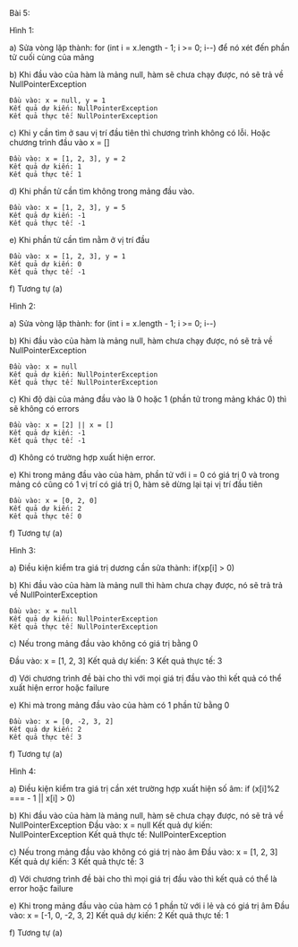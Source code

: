 Bài 5:

Hình 1:

a) Sửa vòng lặp thành: for (int i = x.length - 1; i >= 0; i--) để nó xét đến phần tử cuối cùng của mảng

b) Khi đầu vào của hàm là mảng null, hàm sẽ chưa chạy được, nó sẽ trả về NullPointerException

    Đầu vào: x = null, y = 1
    Kết quả dự kiến: NullPointerException
    Kết quả thực tế: NullPointerException
    
c) Khi y cần tìm ở sau vị trí đầu tiên thì chương trình không có lỗi.
Hoặc chương trình đầu vào x = []

    Đầu vào: x = [1, 2, 3], y = 2
    Kết quả dự kiến: 1
    Kết quả thực tế: 1
    
d) Khi phần tử cần tìm không trong mảng đầu vào.

    Đầu vào: x = [1, 2, 3], y = 5
    Kết quả dự kiến: -1
    Kết quả thực tế: -1

e) Khi phần tử cần tìm nằm ở vị trí đầu

    Đầu vào: x = [1, 2, 3], y = 1
    Kết quả dự kiến: 0
    Kết quả thực tế: -1
    
f) Tương tự (a)

Hình 2:

a) Sửa vòng lặp thành: for (int i = x.length - 1; i >= 0; i--)

b) Khi đầu vào của hàm là mảng null, hàm chưa chạy được, nó sẽ trả về NullPointerException

    Đầu vào: x = null
    Kết quả dự kiến: NullPointerException
    Kết quả thực tế: NullPointerException
    
c) Khi độ dài của mảng đầu vào là 0 hoặc 1 (phần tử trong mảng khác 0) thì sẽ không có errors

    Đầu vào: x = [2] || x = []
    Kết quả dự kiến: -1
    Kết quả thực tế: -1
    
d) Không có trường hợp xuất hiện error.

e) Khi trong mảng đầu vào của hàm, phần tử với i = 0 có giá trị 0 và trong mảng có cũng có 1 vị trí có giá trị 0, hàm sẽ dừng lại tại vị trí đầu tiên

    Đầu vào: x = [0, 2, 0]
    Kết quả dự kiến: 2
    Kết quả thực tế: 0

f) Tương tự (a)

Hình 3:

a) Điều kiện kiểm tra giá trị dương cần sửa thành: if(xp[i] > 0)

b) Khi đầu vào của hàm là mảng null thì hàm chưa chạy được, nó sẽ trả trả về NullPointerException

    Đầu vào: x = null
    Kết quả dự kiến: NullPointerException
    Kết quả thực tế: NullPointerException
    
c) Nếu trong mảng đầu vào không có giá trị bằng 0

   Đầu vào: x = [1, 2, 3]
   Kết quả dự kiến: 3
   Kết quả thực tế: 3
    
d) Với chương trình đề bài cho thì với mọi giá trị đầu vào thì kết quả có thể xuất hiện error hoặc failure

e) Khi mà trong mảng đầu vào của hàm có 1 phần tử bằng 0

    Đầu vào: x = [0, -2, 3, 2]
    Kết quả dự kiến: 2
    Kết quả thực tế: 3
    
f) Tương tự (a)

Hình 4:

a) Điều kiện kiểm tra giá trị cần xét trường hợp xuất hiện số âm: if (x[i]%2 === - 1 || x[i] > 0)

b) Khi đầu vào của hàm là mảng null, hàm sẽ chưa chạy được, nó sẽ trả về NullPointerException
    Đầu vào: x = null
    Kết quả dự kiến: NullPointerException
    Kết quả thực tế: NullPointerException
    
c) Nếu trong mảng đầu vào không có giá trị nào âm
    Đầu vào: x = [1, 2, 3]
    Kết quả dự kiến: 3
    Kết quả thực tế: 3
    
d) Với chương trình đề bài cho thì mọi giá trị đầu vào thì kết quả có thể là error hoặc failure

e) Khi trong mảng đầu vào của hàm có 1 phần tử với i lẻ và có giá trị âm
    Đầu vào: x = [-1, 0, -2, 3, 2]
    Kết quả dự kiến: 2
    Kết quả thực tế: 1
   
f) Tương tự (a)